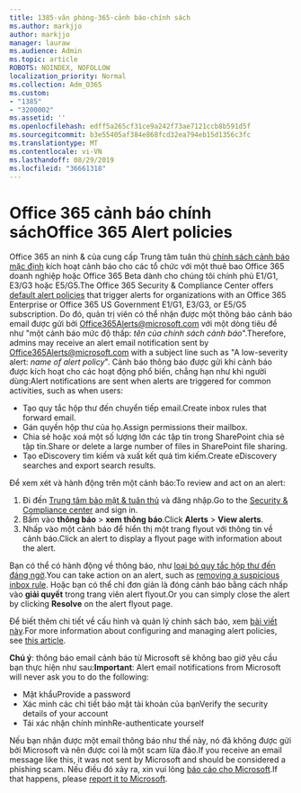 ```yaml
---
title: 1385-văn phòng-365-cảnh báo-chính sách
ms.author: markjjo
author: markjjo
manager: lauraw
ms.audience: Admin
ms.topic: article
ROBOTS: NOINDEX, NOFOLLOW
localization_priority: Normal
ms.collection: Adm_O365
ms.custom:
- "1385"
- "3200002"
ms.assetid: ''
ms.openlocfilehash: edff5a265cf31ce9a242f73ae7121ccb8b591d5f
ms.sourcegitcommit: b3e55405af384e868fcd32ea794eb15d1356c3fc
ms.translationtype: MT
ms.contentlocale: vi-VN
ms.lasthandoff: 08/29/2019
ms.locfileid: "36661318"
---
```

# <a name="office-365-alert-policies"></a><span data-ttu-id="0c3dc-102">Office 365 cảnh báo chính sách</span><span class="sxs-lookup"><span data-stu-id="0c3dc-102">Office 365 Alert policies</span></span>

<span data-ttu-id="0c3dc-103">Office 365 an ninh & của cung cấp Trung tâm tuân thủ [chính sách cảnh báo mặc định](https://docs.microsoft.com/office365/securitycompliance/alert-policies#default-alert-policies) kích hoạt cảnh báo cho các tổ chức với một thuê bao Office 365 doanh nghiệp hoặc Office 365 Beta dành cho chúng tôi chính phủ E1/G1, E3/G3 hoặc E5/G5.</span><span class="sxs-lookup"><span data-stu-id="0c3dc-103">The Office 365 Security & Compliance Center offers [default alert policies](https://docs.microsoft.com/office365/securitycompliance/alert-policies#default-alert-policies) that trigger alerts for organizations with an Office 365 Enterprise or Office 365 US Government E1/G1, E3/G3, or E5/G5 subscription.</span></span> <span data-ttu-id="0c3dc-104">Do đó, quản trị viên có thể nhận được một thông báo cảnh báo email được gửi bởi Office365Alerts@microsoft.com với một dòng tiêu đề như "một cảnh báo mức độ thấp: *tên của chính sách cảnh báo*".</span><span class="sxs-lookup"><span data-stu-id="0c3dc-104">Therefore, admins may receive an alert email notification sent by Office365Alerts@microsoft.com with a subject line such as "A low-severity alert: *name of alert policy*".</span></span> <span data-ttu-id="0c3dc-105">Cảnh báo thông báo được gửi khi cảnh báo được kích hoạt cho các hoạt động phổ biến, chẳng hạn như khi người dùng:</span><span class="sxs-lookup"><span data-stu-id="0c3dc-105">Alert notifications are sent when alerts are triggered for common activities, such as when users:</span></span>

- <span data-ttu-id="0c3dc-106">Tạo quy tắc hộp thư đến chuyển tiếp email.</span><span class="sxs-lookup"><span data-stu-id="0c3dc-106">Create inbox rules that forward email.</span></span>
- <span data-ttu-id="0c3dc-107">Gán quyền hộp thư của họ.</span><span class="sxs-lookup"><span data-stu-id="0c3dc-107">Assign permissions their mailbox.</span></span>
- <span data-ttu-id="0c3dc-108">Chia sẻ hoặc xoá một số lượng lớn các tập tin trong SharePoint chia sẻ tập tin.</span><span class="sxs-lookup"><span data-stu-id="0c3dc-108">Share or delete a large number of files in SharePoint file sharing.</span></span>
- <span data-ttu-id="0c3dc-109">Tạo eDiscovery tìm kiếm và xuất kết quả tìm kiếm.</span><span class="sxs-lookup"><span data-stu-id="0c3dc-109">Create eDiscovery searches and export search results.</span></span>

<span data-ttu-id="0c3dc-110">Để xem xét và hành động trên một cảnh báo:</span><span class="sxs-lookup"><span data-stu-id="0c3dc-110">To review and act on an alert:</span></span>

1. <span data-ttu-id="0c3dc-111">Đi đến [Trung tâm bảo mật & tuân thủ](https://protection.office.com) và đăng nhập.</span><span class="sxs-lookup"><span data-stu-id="0c3dc-111">Go to the [Security & Compliance center](https://protection.office.com) and sign in.</span></span>
2. <span data-ttu-id="0c3dc-112">Bấm vào **thông báo** > **xem thông báo**.</span><span class="sxs-lookup"><span data-stu-id="0c3dc-112">Click **Alerts** > **View alerts**.</span></span>
3. <span data-ttu-id="0c3dc-113">Nhấp vào một cảnh báo để hiển thị một trang flyout với thông tin về cảnh báo.</span><span class="sxs-lookup"><span data-stu-id="0c3dc-113">Click an alert to display a flyout page with information about the alert.</span></span>

<span data-ttu-id="0c3dc-114">Bạn có thể có hành động về thông báo, như [loại bỏ quy tắc hộp thư đến đáng ngờ](https://docs.microsoft.com/office365/securitycompliance/responding-to-a-compromised-email-account).</span><span class="sxs-lookup"><span data-stu-id="0c3dc-114">You can take action on an alert, such as [removing a suspicious inbox rule](https://docs.microsoft.com/office365/securitycompliance/responding-to-a-compromised-email-account).</span></span> <span data-ttu-id="0c3dc-115">Hoặc bạn có thể chỉ đơn giản là đóng cảnh báo bằng cách nhấp vào **giải quyết** trong trang viên alert flyout.</span><span class="sxs-lookup"><span data-stu-id="0c3dc-115">Or you can simply close the alert by clicking **Resolve** on the alert flyout page.</span></span>

<span data-ttu-id="0c3dc-116">Để biết thêm chi tiết về cấu hình và quản lý chính sách báo, xem [bài viết này](https://docs.microsoft.com/office365/securitycompliance/alert-policies).</span><span class="sxs-lookup"><span data-stu-id="0c3dc-116">For more information about configuring and managing alert policies, see  [this article](https://docs.microsoft.com/office365/securitycompliance/alert-policies).</span></span>

<span data-ttu-id="0c3dc-117">**Chú ý**: thông báo email cảnh báo từ Microsoft sẽ không bao giờ yêu cầu bạn thực hiện như sau:</span><span class="sxs-lookup"><span data-stu-id="0c3dc-117">**Important**: Alert email notifications from Microsoft will never ask you to do the following:</span></span>

- <span data-ttu-id="0c3dc-118">Mật khẩu</span><span class="sxs-lookup"><span data-stu-id="0c3dc-118">Provide a password</span></span>
- <span data-ttu-id="0c3dc-119">Xác minh các chi tiết bảo mật tài khoản của bạn</span><span class="sxs-lookup"><span data-stu-id="0c3dc-119">Verify the security details of your account</span></span>
- <span data-ttu-id="0c3dc-120">Tái xác nhận chính mình</span><span class="sxs-lookup"><span data-stu-id="0c3dc-120">Re-authenticate yourself</span></span>

<span data-ttu-id="0c3dc-121">Nếu bạn nhận được một email thông báo như thế này, nó đã không được gửi bởi Microsoft và nên được coi là một scam lừa đảo.</span><span class="sxs-lookup"><span data-stu-id="0c3dc-121">If you receive an email message like this, it was not sent by Microsoft and should be considered a phishing scam.</span></span> <span data-ttu-id="0c3dc-122">Nếu điều đó xảy ra, xin vui lòng [báo cáo cho Microsoft](https://docs.microsoft.com/office365/SecurityCompliance/report-junk-email-and-phishing-scams-in-outlook-on-the-web-eop).</span><span class="sxs-lookup"><span data-stu-id="0c3dc-122">If that happens, please [report it to Microsoft](https://docs.microsoft.com/office365/SecurityCompliance/report-junk-email-and-phishing-scams-in-outlook-on-the-web-eop).</span></span>